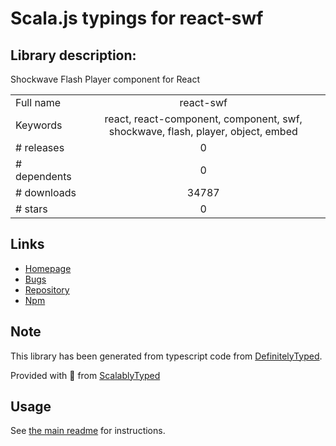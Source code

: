 
# Scala.js typings for react-swf


## Library description:
Shockwave Flash Player component for React

|                    |                 |
| ------------------ | :-------------: |
| Full name          | react-swf |
| Keywords           | react, react-component, component, swf, shockwave, flash, player, object, embed |
| # releases         | 0 |
| # dependents       | 0 |
| # downloads        | 34787 |
| # stars            | 0 |

## Links
- [Homepage](https://github.com/syranide/react-swf)
- [Bugs](https://github.com/syranide/react-swf/issues)
- [Repository](https://github.com/syranide/react-swf)
- [Npm](https://www.npmjs.com/package/react-swf)
    


## Note
This library has been generated from typescript code from [DefinitelyTyped](https://definitelytyped.org).

Provided with :purple_heart: from [ScalablyTyped](https://github.com/oyvindberg/ScalablyTyped)

## Usage
See [the main readme](../../readme.md) for instructions.


